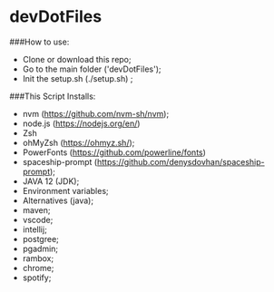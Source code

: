 # devDotFiles

###How to use:
* Clone or download this repo;
* Go to the main folder ('devDotFiles');
* Init the setup.sh (./setup.sh) ;

###This Script Installs:
* nvm (https://github.com/nvm-sh/nvm);
* node.js (https://nodejs.org/en/)
* Zsh
* ohMyZsh (https://ohmyz.sh/);
* PowerFonts (https://github.com/powerline/fonts) 
* spaceship-prompt (https://github.com/denysdovhan/spaceship-prompt);
* JAVA 12 (JDK);
* Environment variables;
* Alternatives (java);
* maven;
* vscode;
* intellij;
* postgree;
* pgadmin;
* rambox;
* chrome;
* spotify;